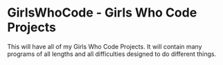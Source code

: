 # GirlsWhoCode - Girls Who Code Projects

This will have all of my Girls Who Code Projects. It will contain many programs of all lengths and all difficulties designed to
do different things.
